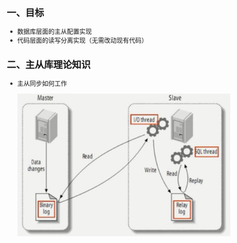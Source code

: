 ## 一、目标

* 数据库层面的主从配置实现
* 代码层面的读写分离实现（无需改动现有代码）

## 二、主从库理论知识

* 主从同步如何工作

  ![主从同步如何工作](<https://raw.githubusercontent.com/Kdocke/MyDocumentImg/master/CampuShop1.0/MySql%E4%B8%BB%E4%BB%8E%E5%88%86%E7%A6%BB/%E4%B8%BB%E4%BB%8E%E5%90%8C%E6%AD%A5%E5%A6%82%E4%BD%95%E5%B7%A5%E4%BD%9C.jpg>)

  